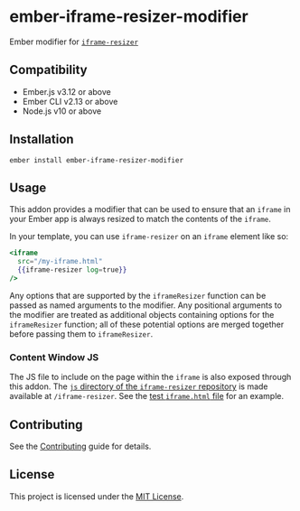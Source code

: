 # ember-iframe-resizer-modifier

Ember modifier for [`iframe-resizer`](https://github.com/davidjbradshaw/iframe-resizer)

## Compatibility

- Ember.js v3.12 or above
- Ember CLI v2.13 or above
- Node.js v10 or above

## Installation

```
ember install ember-iframe-resizer-modifier
```

## Usage

This addon provides a modifier that can be used to ensure that an `iframe` in your Ember app is always resized to match the contents of the `iframe`.

In your template, you can use `iframe-resizer` on an `iframe` element like so:

```handlebars
<iframe
  src="/my-iframe.html"
  {{iframe-resizer log=true}}
/>
```

Any options that are supported by the `iframeResizer` function can be passed as named arguments to the modifier. Any positional arguments to the modifier are treated as additional objects containing options for the `iframeResizer` function; all of these potential options are merged together before passing them to `iframeResizer`.

### Content Window JS

The JS file to include on the page within the `iframe` is also exposed through this addon. The [`js` directory of the `iframe-resizer` repository](https://github.com/davidjbradshaw/iframe-resizer/tree/master/js) is made available at `/iframe-resizer`. See the [test `iframe.html` file](./tests/dummy/public/iframe.html) for an example.

## Contributing

See the [Contributing](CONTRIBUTING.md) guide for details.

## License

This project is licensed under the [MIT License](LICENSE.md).
